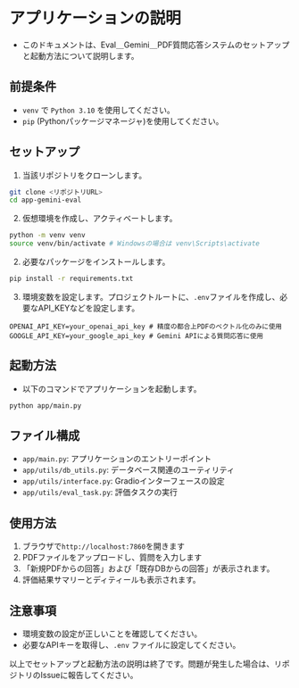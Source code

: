 # アプリケーションの説明
- このドキュメントは、Eval＿Gemini＿PDF質問応答システムのセットアップと起動方法について説明します。

## 前提条件
- `venv` で `Python 3.10` を使用してください。
- `pip` (Pythonパッケージマネージャ)を使用してください。

## セットアップ
1. 当該リポジトリをクローンします。

```bash
git clone <リポジトリURL>
cd app-gemini-eval
```

2. 仮想環境を作成し、アクティベートします。
```bash
python -m venv venv
source venv/bin/activate # Windowsの場合は venv\Scripts\activate
```


2. 必要なパッケージをインストールします。

```bash
pip install -r requirements.txt
```

3. 環境変数を設定します。プロジェクトルートに、`.env`ファイルを作成し、必要なAPI_KEYなどを設定します。

```.env
OPENAI_API_KEY=your_openai_api_key # 精度の都合上PDFのベクトル化のみに使用
GOOGLE_API_KEY=your_google_api_key # Gemini APIによる質問応答に使用
```


## 起動方法
- 以下のコマンドでアプリケーションを起動します。

```bash
python app/main.py
```

## ファイル構成
- `app/main.py`: アプリケーションのエントリーポイント
- `app/utils/db_utils.py`: データベース関連のユーティリティ
- `app/utils/interface.py`: Gradioインターフェースの設定
- `app/utils/eval_task.py`: 評価タスクの実行

## 使用方法
1. ブラウザで`http://localhost:7860`を開きます
2. PDFファイルをアップロードし、質問を入力します
3. 「新規PDFからの回答」および「既存DBからの回答」が表示されます。
4. 評価結果サマリーとディティールも表示されます。

## 注意事項
- 環境変数の設定が正しいことを確認してください。
- 必要なAPIキーを取得し、`.env` ファイルに設定してください。

以上でセットアップと起動方法の説明は終了です。問題が発生した場合は、リポジトリのIssueに報告してください。